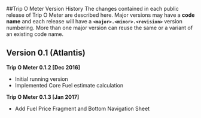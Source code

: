 ##Trip O Meter Version History
The changes contained in each public release of Trip O Meter are described here. Major versions may have a **code name** and each release will have a **`<major>.<minor>.<revision>`** version numbering. More than one major version can reuse the same or a variant of an existing code name.

Version 0.1 (Atlantis)
----------------------
**Trip O Meter 0.1.2 [Dec 2016]**
* Initial running version
* Implemented Core Fuel estimate calculation

**Trip O Meter 0.1.3 [Jan 2017]**
* Add Fuel Price Fragment and Bottom Navigation Sheet
